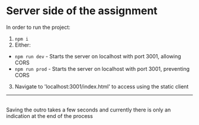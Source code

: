 # Server side of the assignment
In order to run the project:
<br>

1. ```npm i```
2. Either:
* ```npm run dev``` - Starts the server on localhost with port 3001, allowing CORS
* ```npm run prod``` - Starts the server on localhost with port 3001, preventing CORS
3. Navigate to 'localhost:3001/index.html' to access using the static client
---
<br>
Saving the outro takes a few seconds and currently there is only an indication at the end of the process
